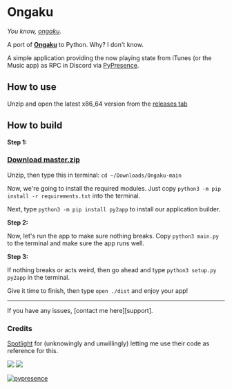# Ongaku
_You know, [ongaku](https://jisho.org/word/%E9%9F%B3%E6%A5%BD)._

A port of **[Ongaku](https://github.com/spotlightishere/Ongaku)** to Python. Why? I don't know.

A simple application providing the now playing state from iTunes (or the Music app) as RPC in Discord via [PyPresence](https://github.com/qwertyquerty/pypresence).

## How to use

Unzip and open the latest x86_64 version from the [releases tab](https://github.com/MCMi460/Ongaku/releases)

## How to build

**Step 1:**

### [Download master.zip](https://github.com/MCMi460/Ongaku/archive/main.zip)
Unzip, then type this in terminal: `cd ~/Downloads/Ongaku-main`

Now, we're going to install the required modules. Just copy `python3 -m pip install -r requirements.txt` into the terminal.

Next, type `python3 -m pip install py2app` to install our application builder.

**Step 2:**

Now, let's run the app to make sure nothing breaks. Copy `python3 main.py` to the terminal and make sure the app runs well.

**Step 3:**

If nothing breaks or acts weird, then go ahead and type `python3 setup.py py2app` in the terminal.

Give it time to finish, then type `open ./dist` and enjoy your app!

---
If you have any issues, [contact me here][support].

### Credits
[Spotlight](https://github.com/spotlightishere) for (unknowingly and unwillingly) letting me use their code as reference for this.

<a href="https://mi460.dev/github"><img src="https://img.shields.io/static/v1?label=MCMi460&amp;message=Github&amp;color=c331d4"></a>
<a href="https://mi460.dev/discord"><img src="https://discordapp.com/api/guilds/699728181841887363/embed.png"></a>

[![pypresence](https://img.shields.io/badge/using-pypresence-00bb88.svg?style=for-the-badge&logo=discord&logoWidth=20)](https://github.com/qwertyquerty/pypresence)

<!--- You found an easter egg! Here's a cookie UwU :totallyrealcookie.png: -->
